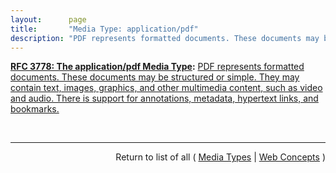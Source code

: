 ```yaml
---
layout:      page
title:       "Media Type: application/pdf"
description: "PDF represents formatted documents. These documents may be structured or simple. They may contain text, images, graphics, and other multimedia content, such as video and audio. There is support for annotations, metadata, hypertext links, and bookmarks."
---
```


**[RFC 3778: The application/pdf Media Type](/specs/IETF/RFC/3778 "PDF, the 'Portable Document Format', is a general document representation language that has been in use for document exchange on the Internet since 1993. This document provides an overview of the PDF format, explains the mechanisms for digital signatures and encryption within PDF files, and updates the media type registration of 'application/pdf'."):** [PDF represents formatted documents. These documents may be structured or simple. They may contain text, images, graphics, and other multimedia content, such as video and audio. There is support for annotations, metadata, hypertext links, and bookmarks.](http://tools.ietf.org/html/rfc3778#section-1 "Read documentation for Media Type &#34;application/pdf&#34;")

<br/>
<hr/>

<p style="text-align: right">Return to list of all ( <a href="../media-types">Media Types</a> | <a href="../">Web Concepts</a> )</p>